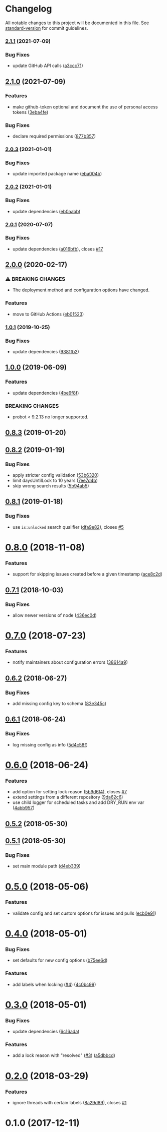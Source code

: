 # Changelog

All notable changes to this project will be documented in this file. See [standard-version](https://github.com/conventional-changelog/standard-version) for commit guidelines.

### [2.1.1](https://github.com/dessant/lock-threads/compare/v2.1.0...v2.1.1) (2021-07-09)


### Bug Fixes

* update GitHub API calls ([a3ccc71](https://github.com/dessant/lock-threads/commit/a3ccc71fffa8f16e865eb3661cf8852e11d0a289))

## [2.1.0](https://github.com/dessant/lock-threads/compare/v2.0.3...v2.1.0) (2021-07-09)


### Features

* make github-token optional and document the use of personal access tokens ([3eba4fe](https://github.com/dessant/lock-threads/commit/3eba4feee52d51242057af33eb6a7f0a9969c1f9))


### Bug Fixes

* declare required permissions ([877b357](https://github.com/dessant/lock-threads/commit/877b357328e98d932378cfc33f428d17a9a7409d))

### [2.0.3](https://github.com/dessant/lock-threads/compare/v2.0.2...v2.0.3) (2021-01-01)


### Bug Fixes

* update imported package name ([eba004b](https://github.com/dessant/lock-threads/commit/eba004bec39a410184db347eec5294ca57d38188))

### [2.0.2](https://github.com/dessant/lock-threads/compare/v2.0.1...v2.0.2) (2021-01-01)


### Bug Fixes

* update dependencies ([eb0aabb](https://github.com/dessant/lock-threads/commit/eb0aabb42c66b0d8f954cbceabe5809170095a9a))

### [2.0.1](https://github.com/dessant/lock-threads/compare/v2.0.0...v2.0.1) (2020-07-07)


### Bug Fixes

* update dependencies ([a016bfb](https://github.com/dessant/lock-threads/commit/a016bfbb7a158eb14922b239899b5804b5075792)), closes [#17](https://github.com/dessant/lock-threads/issues/17)

## [2.0.0](https://github.com/dessant/lock-threads/compare/v1.0.1...v2.0.0) (2020-02-17)


### ⚠ BREAKING CHANGES

* The deployment method and configuration options have changed.

### Features

* move to GitHub Actions ([eb01523](https://github.com/dessant/lock-threads/commit/eb01523c2455360feaadea2ccf7db8a21532bef4))

### [1.0.1](https://github.com/dessant/lock-threads/compare/v1.0.0...v1.0.1) (2019-10-25)


### Bug Fixes

* update dependencies ([9381fb2](https://github.com/dessant/lock-threads/commit/9381fb23661a4f75fd212751222d2ac7122bc693))

## [1.0.0](https://github.com/dessant/lock-threads/compare/v0.8.3...v1.0.0) (2019-06-09)


### Features

* update dependencies ([4be9f8f](https://github.com/dessant/lock-threads/commit/4be9f8f))


### BREAKING CHANGES

* probot < 9.2.13 no longer supported.



<a name="0.8.3"></a>
## [0.8.3](https://github.com/dessant/lock-threads/compare/v0.8.2...v0.8.3) (2019-01-20)



<a name="0.8.2"></a>
## [0.8.2](https://github.com/dessant/lock-threads/compare/v0.8.1...v0.8.2) (2019-01-19)


### Bug Fixes

* apply stricter config validation ([53b6320](https://github.com/dessant/lock-threads/commit/53b6320))
* limit daysUntilLock to 10 years ([7ee7d4b](https://github.com/dessant/lock-threads/commit/7ee7d4b))
* skip wrong search results ([5b94ab5](https://github.com/dessant/lock-threads/commit/5b94ab5))



<a name="0.8.1"></a>
## [0.8.1](https://github.com/dessant/lock-threads/compare/v0.8.0...v0.8.1) (2019-01-18)


### Bug Fixes

* use `is:unlocked` search qualifier ([dfa9e82](https://github.com/dessant/lock-threads/commit/dfa9e82)), closes [#5](https://github.com/dessant/lock-threads/issues/5)



<a name="0.8.0"></a>
# [0.8.0](https://github.com/dessant/lock-threads/compare/v0.7.1...v0.8.0) (2018-11-08)


### Features

* support for skipping issues created before a given timestamp ([ace8c2d](https://github.com/dessant/lock-threads/commit/ace8c2d))



<a name="0.7.1"></a>
## [0.7.1](https://github.com/dessant/lock-threads/compare/v0.7.0...v0.7.1) (2018-10-03)


### Bug Fixes

* allow newer versions of node ([436ec0d](https://github.com/dessant/lock-threads/commit/436ec0d))



<a name="0.7.0"></a>
# [0.7.0](https://github.com/dessant/lock-threads/compare/v0.6.2...v0.7.0) (2018-07-23)


### Features

* notify maintainers about configuration errors ([38614a9](https://github.com/dessant/lock-threads/commit/38614a9))



<a name="0.6.2"></a>
## [0.6.2](https://github.com/dessant/lock-threads/compare/v0.6.1...v0.6.2) (2018-06-27)


### Bug Fixes

* add missing config key to schema ([83e345c](https://github.com/dessant/lock-threads/commit/83e345c))



<a name="0.6.1"></a>
## [0.6.1](https://github.com/dessant/lock-threads/compare/v0.6.0...v0.6.1) (2018-06-24)


### Bug Fixes

* log missing config as info ([5d4c58f](https://github.com/dessant/lock-threads/commit/5d4c58f))



<a name="0.6.0"></a>
# [0.6.0](https://github.com/dessant/lock-threads/compare/v0.5.2...v0.6.0) (2018-06-24)


### Features

* add option for setting lock reason ([5b9d6f4](https://github.com/dessant/lock-threads/commit/5b9d6f4)), closes [#7](https://github.com/dessant/lock-threads/issues/7)
* extend settings from a different repository ([9da62c6](https://github.com/dessant/lock-threads/commit/9da62c6))
* use child logger for scheduled tasks and add DRY_RUN env var ([4abb957](https://github.com/dessant/lock-threads/commit/4abb957))



<a name="0.5.2"></a>
## [0.5.2](https://github.com/dessant/lock-threads/compare/v0.5.1...v0.5.2) (2018-05-30)



<a name="0.5.1"></a>
## [0.5.1](https://github.com/dessant/lock-threads/compare/v0.5.0...v0.5.1) (2018-05-30)


### Bug Fixes

* set main module path ([d4eb339](https://github.com/dessant/lock-threads/commit/d4eb339))



<a name="0.5.0"></a>
# [0.5.0](https://github.com/dessant/lock-threads/compare/v0.4.0...v0.5.0) (2018-05-06)


### Features

* validate config and set custom options for issues and pulls ([ecb0e91](https://github.com/dessant/lock-threads/commit/ecb0e91))



<a name="0.4.0"></a>
# [0.4.0](https://github.com/dessant/lock-threads/compare/v0.3.0...v0.4.0) (2018-05-01)


### Bug Fixes

* set defaults for new config options ([b75ee6d](https://github.com/dessant/lock-threads/commit/b75ee6d))


### Features

* add labels when locking ([#4](https://github.com/dessant/lock-threads/issues/4)) ([4c0bc99](https://github.com/dessant/lock-threads/commit/4c0bc99))



<a name="0.3.0"></a>
# [0.3.0](https://github.com/dessant/lock-threads/compare/v0.2.0...v0.3.0) (2018-05-01)


### Bug Fixes

* update dependencies ([6c16ada](https://github.com/dessant/lock-threads/commit/6c16ada))


### Features

* add a lock reason with "resolved" ([#3](https://github.com/dessant/lock-threads/issues/3)) ([a5dbbcd](https://github.com/dessant/lock-threads/commit/a5dbbcd))



<a name="0.2.0"></a>
# [0.2.0](https://github.com/dessant/lock-threads/compare/v0.1.0...v0.2.0) (2018-03-29)


### Features

* ignore threads with certain labels ([8a29d89](https://github.com/dessant/lock-threads/commit/8a29d89)), closes [#1](https://github.com/dessant/lock-threads/issues/1)



<a name="0.1.0"></a>
# 0.1.0 (2017-12-11)
